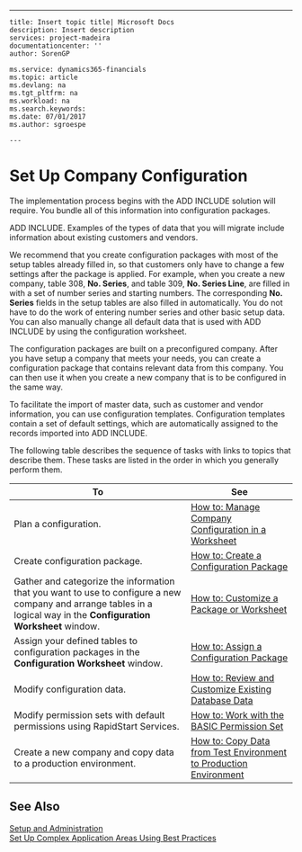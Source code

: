 ---
    title: Insert topic title| Microsoft Docs
    description: Insert description
    services: project-madeira
    documentationcenter: ''
    author: SorenGP

    ms.service: dynamics365-financials
    ms.topic: article
    ms.devlang: na
    ms.tgt_pltfrm: na
    ms.workload: na
    ms.search.keywords:
    ms.date: 07/01/2017
    ms.author: sgroespe

    ---
# Set Up Company Configuration
The implementation process begins with the ADD INCLUDE<!--[!INCLUDE[navnow](../../includes/navnow_md.md)]--> solution will require. You bundle all of this information into configuration packages.  
  
 ADD INCLUDE<!--[!INCLUDE[rimlong](../../includes/navnow_md.md)]-->. Examples of the types of data that you will migrate include information about existing customers and vendors.  
  
 We recommend that you create configuration packages with most of the setup tables already filled in, so that customers only have to change a few settings after the package is applied. For example, when you create a new company, table 308, **No. Series**, and table 309, **No. Series Line**, are filled in with a set of number series and starting numbers. The corresponding **No. Series** fields in the setup tables are also filled in automatically. You do not have to do the work of entering number series and other basic setup data. You can also manually change all default data that is used with ADD INCLUDE<!--[!INCLUDE[rim](../../includes/rim_md.md)]--> by using the configuration worksheet.  
  
 The configuration packages are built on a preconfigured company. After you have setup a company that meets your needs, you can create a configuration package that contains relevant data from this company. You can then use it when you create a new company that is to be configured in the same way.  
  
 To facilitate the import of master data, such as customer and vendor information, you can use configuration templates. Configuration templates contain a set of default settings, which are automatically assigned to the records imported into ADD INCLUDE<!--[!INCLUDE[navnow](../../includes/navnow_md.md)]-->.  
  
 The following table describes the sequence of tasks with links to topics that describe them. These tasks are listed in the order in which you generally perform them.  
  
|**To**|**See**|  
|------------|-------------|  
|Plan a configuration.|[How to: Manage Company Configuration in a Worksheet](../how-to-manage-company-configuration-in-a-worksheet.md)|  
|Create configuration package.|[How to: Create a Configuration Package](../how-to-create-a-configuration-package.md)|  
|Gather and categorize the information that you want to use to configure a new company and arrange tables in a logical way in the **Configuration Worksheet** window.|[How to: Customize a Package or Worksheet](../how-to-customize-a-package-or-worksheet.md)|  
|Assign your defined tables to configuration packages in the **Configuration Worksheet** window.|[How to: Assign a Configuration Package](../how-to-assign-a-configuration-package.md)|  
|Modify configuration data.|[How to: Review and Customize Existing Database Data](../how-to-review-and-customize-existing-database-data.md)|  
|Modify permission sets with default permissions using RapidStart Services.|[How to: Work with the BASIC Permission Set](../how-to-work-with-the-basic-permission-set.md)|  
|Create a new company and copy data to a production environment.|[How to: Copy Data from Test Environment to Production Environment](../how-to-copy-data-from-test-environment-to-production-environment.md)|  
  
## See Also  
 [Setup and Administration](../setup-and-administration.md)   
 [Set Up Complex Application Areas Using Best Practices](../set-up-complex-application-areas-using-best-practices.md)